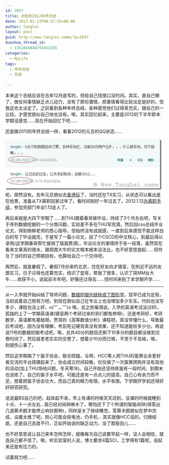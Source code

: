 ```yaml
---
id: 2037
title: 迟到的2012年终总结
date: 2013-01-13T00:57:55+00:00
author: tanglei
layout: post
guid: http://www.tanglei.name/?p=2037
duoshuo_thread_id:
  - 1351844048792453265
categories:
  - MyLife
tags:
  - 年终总结
  - 总结

---
```

本来这个总结应该在去年12月底写的，但给自己找借口没时间。其实，是自己懒了，做任何事情缺乏点儿动力，没有了那份激情，把事情看得比较淡定是好的，但我这也太淡定了。之前看到各种年终总结，各种感觉他们过得真充实，跟自己的一比较，才感觉貌似自己啥也没有。唉，其实回忆起来，主要是2012的下半年即本学期没感觉……现在开始回忆下吧……

还是跟2011的年终总结一样，看看2012的元旦的QQ状态……

[<img title="2012-mood" style="border-left-width: 0px; border-right-width: 0px; background-image: none; border-bottom-width: 0px; float: left; padding-top: 0px; padding-left: 0px; margin: 2px 10px 5px 0px; display: inline; padding-right: 0px; border-top-width: 0px" border="0" alt="2012-mood" align="left" src="/wp-content/uploads/2013/01/2012-mood_thumb.jpg"  />](/wp-content/uploads/2013/01/2012-mood.jpg)

呃，居然没有。去年元旦貌似去[香港玩](/blog/my-travel-to-hongkong.html)了，当时还在TX实习，从状态可以看出是在抢票，准备从TX离职回家过年了。看时间刚好一年过去了，2012.1.12[办离职手续](/blog/end-up-with-my-internship-in-tencent.html)，参加完部门年会1.13走人了。

再后来就是大四下学期了……到THU跟着春哥做毕设，持续了3个月左右吧，写关于序列数据挖掘的一个分类问题，实验差不多在THU写完滴，然后回csu总结毕业论文，得到杨柳老师的悉心指导，但始终没有成就感，一直到后来感觉不能这样白白的写了毕设就完，于是写了一篇小论文，投了个CSCD的中文核心，到最后得以录用(这学期春哥帮忙报销了版面费滴)，毕设论文的事情终于告一段落，虽然现在看来文章真的很水，跟周围大牛的论文根本根本没法比，也不好意思提起……但符合了当时的自己预期目标，也算给自己一个交待吧。

再然后，就是暑假了。暑假7月份来的北京，住在好友向才寝室，在附近不远的友盟实习，日子过得也还算充实，结识了堃哥，帮我了很多，认识了简MM女大牛……收获不小。说起前半年吧，好像还过得去……但时间来到了本学期开学…… 

* * *

从一入学就开始纠结了导师问题，[数据挖掘也就转成了图形学](/blog/from-datamining-to-graphics.html)，现早已成为定局，当初说着自己努努力吧，到现在貌似自己在专业上也没增加多少东东。代码也没写多少，课程也没上好，o(︶︿︶)o 唉，总之悲催滴说。入学的英语考试没过85，孤独的上了一学期英语课(寝室两个考研过来的哥们都免修呀)，还是考研好，考研数学，英语都有基础呀。贾哥的《高等数值分析》课程吧，真没学懂什么，导致最后考试吧，因为没有理解，考前死记硬背真没有效果，还不知道能给多少分。再说说11号的数据挖掘考试吧，唉，总共40分的题目还剩下10多分的题目都没做到交卷时间了，然后就老老实实的交卷了，想着少10分而已嘛，不至于不及格，唉，别提伤心事了。

然后这学期搞了个笛子协会，联合硕姐，与明，HCC等人把THU的笛箫业余爱好者交流的平台搭建起来了，协会成立时间较晚，仅仅搞了一次笛箫团购并没有其他的活动(加上THU场地问题，冬天寒冷)。自己开始还坚持练笛有一段时间，到期末也没练了。自己的笛子水平吧，可能还是有一点点儿的提高，自己心有余力而不足，想着把笛子协会壮大，而自己真的精力有限，水平有限。下学期开学初还得好好研究研究。

说说最BS自己的吧，起床起不来，早上有课的时候天天迟到，没课的时候就睡到十点、十一点左右…我已经对闹钟麻木了，哪怕还下了个所谓的智能闹钟(得答出几道算术题才能停止响铃那种)，同样是关了继续睡觉，答算术题貌似在梦中完成，设置太难了吧，担心可能会抠电池，仍手机… 其实就像HCC说的，归根结底，还是自己态度不行，正如开始说的缺乏动力，没了那股劲儿……

也不好意思说让自己来年怎样怎样，就像每次自己说要早起一样，没人会相信，就连自己都不信了。唉，听实验室的人说，博士要求4篇SCI，工学得有1篇呢，说起来还是有压力的。

试着努力吧……

